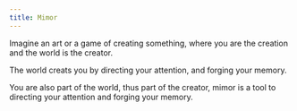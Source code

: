 ```yaml
---
title: Mimor
---
```


Imagine an art or a game of creating something,
where you are the creation and the world is the creator.

The world creats you by directing your attention,
and forging your memory.

You are also part of the world, thus part of the creator,
mimor is a tool to directing your attention
and forging your memory.
